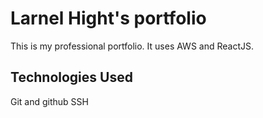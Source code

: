 # Larnel Hight's portfolio
This is my professional portfolio. It uses AWS and ReactJS.

## Technologies Used
Git and github
SSH
